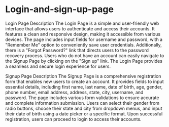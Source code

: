# Login-and-sign-up-page
Login Page Description
The Login Page is a simple and user-friendly web interface that allows users to authenticate and access their accounts. It features a clean and responsive design, making it accessible from various devices. The page includes input fields for username and password, with a "Remember Me" option to conveniently save user credentials. Additionally, there is a "Forgot Password?" link that directs users to the password recovery process. Users who do not have an account can easily navigate to the Signup Page by clicking on the "Sign up" link. The Login Page provides a seamless and secure login experience for users.

Signup Page Description
The Signup Page is a comprehensive registration form that enables new users to create an account. It provides fields to input essential details, including first name, last name, date of birth, age, gender, phone number, email address, address, state, city, username, and password. The page includes various form validations to ensure accurate and complete information submission. Users can select their gender from radio buttons, choose their state and city from dropdown menus, and input their date of birth using a date picker or a specific format. Upon successful registration, users can proceed to login to access their accounts.
